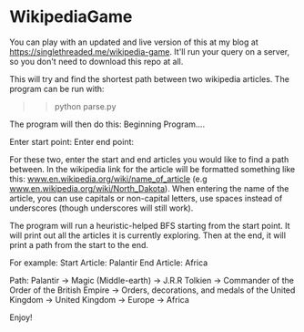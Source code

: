 # WikipediaGame

You can play with an updated and live version of this at my blog at https://singlethreaded.me/wikipedia-game. It'll run your query on a server, so you don't need to download this repo at all.


This will try and find the shortest path between two wikipedia articles. 
The program can be run with: 

>> python parse.py

The program will then do this: 
Beginning Program....

Enter start point: 
Enter end point:

For these two, enter the start and end articles you would like to find a path between. In the wikipedia link for the article will
be formatted something like this: www.en.wikipedia.org/wiki/name_of_article (e.g www.en.wikipedia.org/wiki/North_Dakota). 
When entering the name of the article, you can use capitals or non-capital letters, use spaces instead of underscores (though 
underscores will still work). 

The program will run a heuristic-helped BFS starting from the start point. It will print out all the articles it is currently exploring. 
Then at the end, it will print a path from the start to the end. 

For example: 
Start Article: Palantir
End Article: Africa

Path: 
Palantir -> Magic (Middle-earth) -> J.R.R Tolkien -> Commander of the Order of the British Empire -> Orders, decorations, and medals of the United Kingdom -> United Kingdom -> Europe -> Africa


Enjoy!
